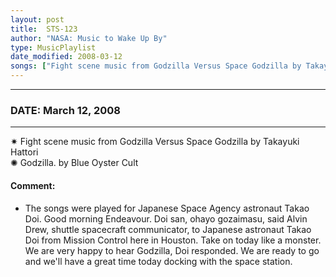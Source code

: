 ```yaml
---
layout: post
title:  STS-123
author: "NASA: Music to Wake Up By"
type: MusicPlaylist
date_modified: 2008-03-12
songs: ["Fight scene music from Godzilla Versus Space Godzilla by Takayuki Hattori", "Godzilla. by Blue Oyster Cult"]
---
```


----
### DATE: March 12, 2008
----
✷ Fight scene music from Godzilla Versus Space Godzilla by Takayuki Hattori  &nbsp;<br />
✺ Godzilla. by Blue Oyster Cult

#### Comment:
* The songs were played for Japanese Space Agency astronaut  Takao Doi. Good morning Endeavour. Doi san, ohayo gozaimasu, said Alvin Drew, shuttle spacecraft communicator, to Japanese astronaut Takao Doi from Mission Control here in Houston. Take on today like a monster. We are very happy to hear Godzilla, Doi responded. We are ready to go and we'll have a great time today docking with the space station.




<br/>
<center>
	<a target="_blank"
	   href="https://twitter.com/intent/tweet?hashtags=Space,NASA,Playlist,NASAWakeupCalls,SpaceProgram&text={{ page.author}}, '{{ page.songs.first }}' {{ page.title }}, {{ page.date | date: '%B %d, %Y' }}. {{ site.url }}{{ page.url }} @nasawakeupcalls">
	   <i class="fab fa-twitter" alt="Tweet this page" style="font-size: 1.3em;"></i>
	</a>
	&nbsp; 	<i class="fas fa-user-astronaut" style="font-size: 1.5em;"></i> &nbsp;
    <a type="amzn" search="'Fight scene music from Godzilla Versus Space Godzilla by Takayuki Hattori' or 'Godzilla. by Blue Oyster Cult'" category="popular music">
        <i class="fab fa-amazon" style="font-size: 1.3em;"></i>
    </a>
</center>
